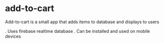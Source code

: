 # add-to-cart

Add-to-cart is a small app that adds items to database and displays to users

. Uses firebase realtime database
. Can be installed and used on mobile devices